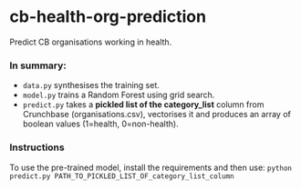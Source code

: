 # cb-health-org-prediction
Predict CB organisations working in health.

### In summary:
* `data.py` synthesises the training set.
* `model.py` trains a Random Forest using grid search.
* `predict.py` takes a **pickled list of the category_list** column from Crunchbase (organisations.csv), vectorises it and produces an array of boolean values (1=health, 0=non-health).

### Instructions
To use the pre-trained model, install the requirements and then use:
```python predict.py PATH_TO_PICKLED_LIST_OF_category_list_column```
